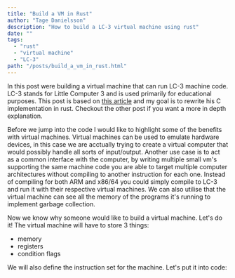 ```yaml
---
title: "Build a VM in Rust"
author: "Tage Danielsson"
description: "How to build a LC-3 virtual machine using rust"
date: ""
tags:
  - "rust"
  - "virtual machine"
  - "LC-3"
path: "/posts/build_a_vm_in_rust.html"
---
```


In this post were building a virtual machine that can run LC-3 machine code.
LC-3 stands for Little Computer 3 and is used primarily for educational purposes. 
This post is based on [this article](https://www.jmeiners.com/lc3-vm/) and my goal is to 
rewrite his C implementation in rust. Checkout the other post if you want a more in depth explanation.

Before we jump into the code I would like to highlight some of the benefits with virtual machines.
Virtual machines can be used to emulate hardware devices, 
in this case we are acctually trying to create a virtual computer that 
would possibly handle all sorts of input/output. Another use case is to act as a 
common interface with the computer, by writing multiple small vm's supporting the same machine code 
you are able to target multiple computer architectures without compiling 
to another instruction for each one. Instead of compiling for both ARM and x86/64 
you could simply compile to LC-3 and run it with their respective virtual machines.
We can also utilise that the virtual machine can see all the memory of the programs it's running
to implement garbage collection.

Now we know why someone would like to build a virtual machine. Let's do it!
The virtual machine will have to store 3 things:
* memory
* registers
* condition flags

We will also define the instruction set for the machine.
Let's put it into code:
```rust

```
